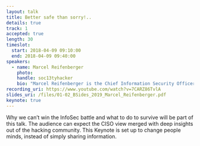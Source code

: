 ```yaml
---
layout: talk
title: Better safe than sorry!..
details: true
track: 1
accepted: true
length: 30
timeslot:
  start: 2018-04-09 09:10:00
  end: 2018-04-09 09:40:00
speakers: 
  - name: Marcel Reifenberger
    photo: 
    handle: soc13tyhacker
    bio: "Marcel Reifenberger is the Chief Information Security Officer of CANCOM SE. He is focused on modern security measures like AI security, ML security, blockchain security and international standards and regulations. By following his mantra “coach – transform - secure” his work enables companies to launch and run people centric security solutions. He is a passionate keynote speaker who always tries to change people’s minds."
recording_uri: https://www.youtube.com/watch?v=7CARZ86TvlA
slides_uri: /files/01-02_BSides_2019_Marcel_Reifenberger.pdf
keynote: true
---
```


Why we can’t win the InfoSec battle and what to do to survive will be part of this talk.
The audience can expect the CISO view merged with deep insights out of the hacking community.
This Keynote is set up to change people minds, instead of simply sharing information.

